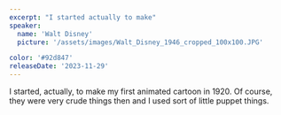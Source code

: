 ```yaml
---
excerpt: "I started actually to make"
speaker:
  name: 'Walt Disney'
  picture: '/assets/images/Walt_Disney_1946_cropped_100x100.JPG'

color: '#92d847'
releaseDate: '2023-11-29'
---
```

I started, actually, to make my first animated cartoon in 1920. Of course, they were very crude things then and I used sort of little puppet things.
